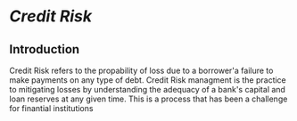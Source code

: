 # *Credit Risk*

## Introduction
Credit Risk refers to the propability of loss due to a borrower'a failure to make payments on any type of debt. Credit Risk managment is the practice to mitigating losses by understanding the adequacy of a bank's capital and loan reserves at any given time. This is a process that has been a challenge for finantial institutions
